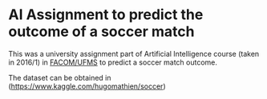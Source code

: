 # AI Assignment to predict the outcome of a soccer match

This was a university assignment part of Artificial Intelligence course (taken in
2016/1) in [FACOM/UFMS](http://facom.ufms.br) to predict a soccer match outcome.

The dataset can be obtained in (https://www.kaggle.com/hugomathien/soccer)
